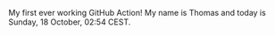 My first ever working GitHub Action!
My name is Thomas and today is Sunday, 18 October, 02:54 CEST. 
